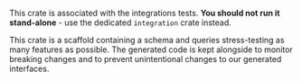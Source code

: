This crate is associated with the integrations tests. **You should not run it stand-alone** - use the dedicated `integration` crate instead.

This crate is a scaffold containing a schema and queries stress-testing as many features as possible. The generated code is kept alongside to monitor breaking changes and to prevent unintentional changes to our generated interfaces.